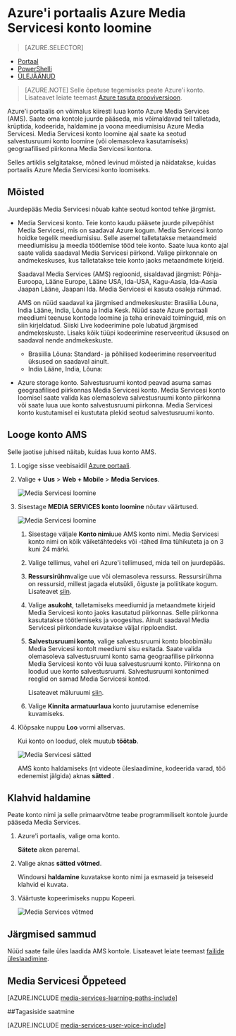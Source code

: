 <properties
    pageTitle=" Loo konto Azure Media Servicesi Azure portaali | Microsoft Azure'i"
    description="Selles õpetuses juhendab teid Azure'i portaalis Azure Media Servicesi konto loomise juhiseid."
    services="media-services"
    documentationCenter=""
    authors="Juliako"
    manager="erikre"
    editor=""/>

<tags
    ms.service="media-services"
    ms.workload="media"
    ms.tgt_pltfrm="na"
    ms.devlang="na"
    ms.topic="get-started-article"
    ms.date="10/24/2016"
    ms.author="juliako"/>


# <a name="create-an-azure-media-services-account-using-the-azure-portal"></a>Azure'i portaalis Azure Media Servicesi konto loomine

> [AZURE.SELECTOR]
- [Portaal](media-services-portal-create-account.md)
- [PowerShelli](media-services-manage-with-powershell.md)
- [ÜLEJÄÄNUD](http://msdn.microsoft.com/library/azure/dn194267.aspx)

> [AZURE.NOTE] Selle õpetuse tegemiseks peate Azure'i konto. Lisateavet leiate teemast [Azure tasuta prooviversioon](https://azure.microsoft.com/pricing/free-trial/). 

Azure'i portaalis on võimalus kiiresti luua konto Azure Media Services (AMS). Saate oma kontole juurde pääseda, mis võimaldavad teil talletada, krüptida, kodeerida, haldamine ja voona meediumisisu Azure Media Servicesi. Media Servicesi konto loomine ajal saate ka seotud salvestusruumi konto loomine (või olemasoleva kasutamiseks) geograafilised piirkonna Media Servicesi kontona.

Selles artiklis selgitatakse, mõned levinud mõisted ja näidatakse, kuidas portaalis Azure Media Servicesi konto loomiseks.

## <a name="concepts"></a>Mõisted

Juurdepääs Media Servicesi nõuab kahte seotud kontod tehke järgmist.

- Media Servicesi konto. Teie konto kaudu pääsete juurde pilvepõhist Media Servicesi, mis on saadaval Azure kogum. Media Servicesi konto hoidke tegelik meediumisisu. Selle asemel talletatakse metaandmeid meediumisisu ja meedia töötlemise tööd teie konto. Saate luua konto ajal saate valida saadaval Media Servicesi piirkond. Valige piirkonnale on andmekeskuses, kus talletatakse teie konto jaoks metaandmete kirjeid.

    Saadaval Media Services (AMS) regioonid, sisaldavad järgmist: Põhja-Euroopa, Lääne Europe, Lääne USA, Ida-USA, Kagu-Aasia, Ida-Aasia Jaapan Lääne, Jaapani Ida. Media Servicesi ei kasuta osaleja rühmad.
    
    AMS on nüüd saadaval ka järgmised andmekeskuste: Brasiilia Lõuna, India Lääne, India, Lõuna ja India Kesk. Nüüd saate Azure portaali meediumi teenuse kontode loomine ja teha erinevaid toiminguid, mis on siin kirjeldatud. Siiski Live kodeerimine pole lubatud järgmised andmekeskuste. Lisaks kõik tüüpi kodeerimine reserveeritud üksused on saadaval nende andmekeskuste.
    
    - Brasiilia Lõuna: Standard- ja põhilised kodeerimine reserveeritud üksused on saadaval ainult.
    - India Lääne, India, Lõuna: 

- Azure storage konto. Salvestusruumi kontod peavad asuma samas geograafilised piirkonnas Media Servicesi konto. Media Servicesi konto loomisel saate valida kas olemasoleva salvestusruumi konto piirkonna või saate luua uue konto salvestusruumi piirkonna. Media Servicesi konto kustutamisel ei kustutata plekid seotud salvestusruumi konto.

## <a name="create-an-ams-account"></a>Looge konto AMS

Selle jaotise juhised näitab, kuidas luua konto AMS.

1. Logige sisse veebisaidil [Azure portaali](https://portal.azure.com/).
2. Valige **+ Uus** > **Web + Mobile** > **Media Services**.

    ![Media Servicesi loomine](./media/media-services-portal-vod-get-started/media-services-new1.png)

3. Sisestage **MEDIA SERVICES konto loomine** nõutav väärtused.

    ![Media Servicesi loomine](./media/media-services-portal-vod-get-started/media-services-new3.png)
    
    1. Sisestage väljale **Konto nimi**uue AMS konto nimi. Media Servicesi konto nimi on kõik väiketähtedeks või -tähed ilma tühikuteta ja on 3 kuni 24 märki.
    2. Valige tellimus, vahel eri Azure'i tellimused, mida teil on juurdepääs.
    
    2. **Ressursirühm**valige uue või olemasoleva ressurss.  Ressursirühma on ressursid, millest jagada elutsükli, õiguste ja poliitikate kogum. Lisateavet [siin](azure-resource-manager/resource-group-overview.md#resource-groups).
    3. Valige **asukoht**, talletamiseks meediumid ja metaandmete kirjeid Media Servicesi konto jaoks kasutatud piirkonnas. Selle piirkonna kasutatakse töötlemiseks ja voogesitus. Ainult saadaval Media Servicesi piirkondade kuvatakse väljal ripploendist. 
    
    3. **Salvestusruumi konto**, valige salvestusruumi konto bloobimälu Media Servicesi kontolt meediumi sisu esitada. Saate valida olemasoleva salvestusruumi konto sama geograafilise piirkonna Media Servicesi konto või luua salvestusruumi konto. Piirkonna on loodud uue konto salvestusruumi. Salvestusruumi kontonimed reeglid on samad Media Servicesi kontod.

        Lisateavet mäluruumi [siin](storage-introduction.md).

    4. Valige **Kinnita armatuurlaua** konto juurutamise edenemise kuvamiseks.
    
7. Klõpsake nuppu **Loo** vormi allservas.

    Kui konto on loodud, olek muutub **töötab**. 

    ![Media Servicesi sätted](./media/media-services-portal-vod-get-started/media-services-settings.png)

    AMS konto haldamiseks (nt videote üleslaadimine, kodeerida varad, töö edenemist jälgida) aknas **sätted** .

## <a name="manage-keys"></a>Klahvid haldamine

Peate konto nimi ja selle primaarvõtme teabe programmiliselt kontole juurde pääseda Media Services.

1. Azure'i portaalis, valige oma konto. 

    **Sätete** aken paremal. 

2. Valige aknas **sätted** **võtmed**. 

    Windowsi **haldamine** kuvatakse konto nimi ja esmaseid ja teiseseid klahvid ei kuvata. 
3. Väärtuste kopeerimiseks nuppu Kopeeri.
    
    ![Media Services võtmed](./media/media-services-portal-vod-get-started/media-services-keys.png)

## <a name="next-steps"></a>Järgmised sammud

Nüüd saate faile üles laadida AMS kontole. Lisateavet leiate teemast [failide üleslaadimine](media-services-portal-upload-files.md).

## <a name="media-services-learning-paths"></a>Media Servicesi Õppeteed

[AZURE.INCLUDE [media-services-learning-paths-include](../../includes/media-services-learning-paths-include.md)]

##<a name="provide-feedback"></a>Tagasiside saatmine

[AZURE.INCLUDE [media-services-user-voice-include](../../includes/media-services-user-voice-include.md)]


